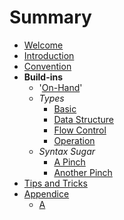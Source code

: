 # Summary

- [Welcome](./0-2024-0/ENTRY.md)
- [Introduction](./0-2024-0/introduction)
- [Convention](./0-2024-0/convention.md)
- **Build-ins**
  - '[On-Hand](./0-2024-0/built-in_on-hand.md)'
  - _Types_
    - [Basic](./0-2024-0/built-in_type.md)
    - [Data Structure](./0-2024-0/built-in_datastruct.md)
    - [Flow Control](./0-2024-0/built-in_flow-constrol.md)
    - [Operation](./0-2024-0/built-in_operation.md)
  - _Syntax Sugar_
    - [A Pinch](./0-2024-0/built-in_syntactic-sugar.md)
    - [Another Pinch](./0-2024-0/built-in_more-sugar.md)
- [Tips and Tricks](./0-2024-0/tips-and-tricks.md)
- [Appendice](./0-2024-0/appendice.md)
  - [A](./0-2024-0/appendix-a.md)

